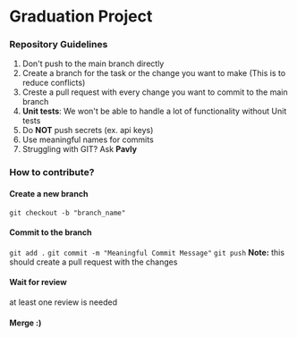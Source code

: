 # Graduation Project
### Repository Guidelines
1) Don't push to the main branch directly
2) Create a branch for the task or the change you want to make (This is to reduce conflicts)
3) Creste a pull request with every change you want to commit to the main branch
4) **Unit tests**: We won't be able to handle a lot of functionality without Unit tests
5) Do **NOT** push secrets (ex. api keys)
6) Use meaningful names for commits
7) Struggling with GIT? Ask **Pavly**

### How to contribute?

#### Create a new branch
`git checkout -b "branch_name"`
#### Commit to the branch
`git add .`
`git commit -m "Meaningful Commit Message"`
`git push`
**Note:** this should create a pull request with the changes
#### Wait for review
at least one review is needed
#### Merge :)
